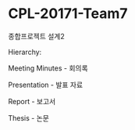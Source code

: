 # CPL-20171-Team7
종합프로젝트 설계2




Hierarchy:

Meeting Minutes - 회의록

Presentation    - 발표 자료

Report          - 보고서

Thesis          - 논문
